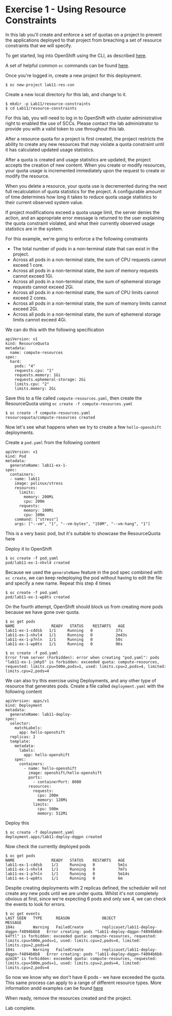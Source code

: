 # Exercise 1 - Using Resource Constraints

In this lab you'll create and enforce a set of quotas on a project to prevent the applications deployed to that project from breaching a set of resource constraints that we will specify.

To get started, log into OpenShift using the CLI, as described [here](../Getting-started/log-in-to-openshift.md).

A set of helpful common `oc` commands can be found [here](../Getting-started/oc-commands.md).

Once you're logged in, create a new project for this deployment.

```
$ oc new-project lab11-res-con
```

Create a new local directory for this lab, and change to it.

```
$ mkdir -p Lab11/resource-constraints
$ cd Lab11/resource-constraints
```

For this lab, you will need to log in to OpenShift with cluster administrative right to enabled the use of SCCs. Please contact the lab administrator to provide you with a valid token to use throughout this lab.

After a resource quota for a project is first created, the project restricts the ability to create any new resources that may violate a quota constraint until it has calculated updated usage statistics.

After a quota is created and usage statistics are updated, the project accepts the creation of new content. When you create or modify resources, your quota usage is incremented immediately upon the request to create or modify the resource.

When you delete a resource, your quota use is decremented during the next full recalculation of quota statistics for the project. A configurable amount of time determines how long it takes to reduce quota usage statistics to their current observed system value.

If project modifications exceed a quota usage limit, the server denies the action, and an appropriate error message is returned to the user explaining the quota constraint violated, and what their currently observed usage statistics are in the system.

For this example, we're going to enforce a the following constraints

- The total number of pods in a non-terminal state that can exist in the project.
- Across all pods in a non-terminal state, the sum of CPU requests cannot exceed 1 core.
- Across all pods in a non-terminal state, the sum of memory requests cannot exceed 1Gi.
- Across all pods in a non-terminal state, the sum of ephemeral storage requests cannot exceed 2Gi.
- Across all pods in a non-terminal state, the sum of CPU limits cannot exceed 2 cores.
- Across all pods in a non-terminal state, the sum of memory limits cannot exceed 2Gi.
- Across all pods in a non-terminal state, the sum of ephemeral storage limits cannot exceed 4Gi.
 
 We can do this with the following specification

```
apiVersion: v1
kind: ResourceQuota
metadata:
  name: compute-resources
spec:
  hard:
    pods: "4"
    requests.cpu: "1" 
    requests.memory: 1Gi 
    requests.ephemeral-storage: 2Gi 
    limits.cpu: "2" 
    limits.memory: 2Gi
```

Save this to a file called `compute-resources.yaml`, then create the ResourceQuota using `oc create -f compute-resources.yaml`

```
$ oc create -f compute-resources.yaml
resourcequota/compute-resources created
```

Now let's see what happens when we try to create a few `hello-openshift` deployments. 

Create a `pod.yaml` from the following content

```
apiVersion: v1
kind: Pod
metadata:
  generateName: lab11-ex-1-
spec:
  containers:
  - name: lab11
    image: polinux/stress
    resources:
      limits:
        memory: 200Mi
        cpu: 200m
      requests:
        memory: 100Mi
        cpu: 100m
    command: ["stress"]
    args: ["--vm", "1", "--vm-bytes", "150M", "--vm-hang", "1"]
```

This is a very basic pod, but it's suitable to showcase the ResourceQuota here

Deploy it to OpenShift

```
$ oc create -f pod.yaml
pod/lab11-ex-1-nhvl4 created
```

Because we used the `generateName` feature in the pod spec combined with `oc create`, we can keep redeploying the pod without having to edit the file and specify a new name. Repeat this step 4 times

```
$ oc create -f pod.yaml
pod/lab11-ex-1-wp8ts created
```

On the fourth attempt, OpenShift should block us from creating more pods because we have gone over quota.

```
$ oc get pods
NAME                READY   STATUS    RESTARTS   AGE
lab11-ex-1-cddsb   1/1     Running   0          37s
lab11-ex-1-nhvl4   1/1     Running   0          2m43s
lab11-ex-1-p7nln   1/1     Running   0          50s
lab11-ex-1-wp8ts   1/1     Running   0          96s

$ oc create -f pod.yaml 
Error from server (Forbidden): error when creating "pod.yaml": pods "lab11-ex-1-jmhp5" is forbidden: exceeded quota: compute-resources, requested: limits.cpu=500m,pods=1, used: limits.cpu=2,pods=4, limited: limits.cpu=2,pods=4

```

We can also try this exercise using Deployments, and any other type of resource that generates pods. Create a file called `deployment.yaml` with the following content

```
apiVersion: apps/v1
kind: Deployment
metadata:
  generateName: lab11-deploy-
spec:
  selector:
    matchLabels:
      app: hello-openshift
  replicas: 2
  template:
    metadata:
      labels:
        app: hello-openshift
    spec:
      containers:
        - name: hello-openshift
          image: openshift/hello-openshift
          ports:
            - containerPort: 8080
          resources:
            requests:
              cpu: 200m
              memory: 128Mi
            limits:
              cpu: 500m
              memory: 512Mi
```

Deploy this

```
$ oc create -f deployment.yaml
deployment.apps/lab11-deploy-dqgpn created
```

Now check the currently deployed pods

```
$ oc get pods
NAME                READY   STATUS    RESTARTS   AGE
lab11-ex-1-cddsb    1/1     Running   0          5m1s
lab11-ex-1-nhvl4    1/1     Running   0          7m7s
lab11-ex-1-p7nln    1/1     Running   0          5m14s
lab11-ex-1-wp8ts    1/1     Running   0          6m
```

Despite creating deployments with 2 replicas defined, the scheduler will not create any new pods until we are under quota. Whilst it's not completely obvious at first, since we're expecting 6 pods and only see 4, we can check the events to look for errors.

```
$ oc get events
LAST SEEN   TYPE      REASON              OBJECT                          MESSAGE
104s        Warning   FailedCreate        replicaset/lab11-deploy-dqgpn-f4894b6b8   Error creating: pods "lab11-deploy-dqgpn-f4894b6b8-k4ftl" is forbidden: exceeded quota: compute-resources, requested: limits.cpu=500m,pods=1, used: limits.cpu=2,pods=4, limited: limits.cpu=2,pods=4
104s        Warning   FailedCreate        replicaset/lab11-deploy-dqgpn-f4894b6b8   Error creating: pods "lab11-deploy-dqgpn-f4894b6b8-qzm26" is forbidden: exceeded quota: compute-resources, requested: limits.cpu=500m,pods=1, used: limits.cpu=2,pods=4, limited: limits.cpu=2,pods=4
```

So now we know why we don't have 6 pods - we have exceeded the quota. This same process can apply to a range of different resource types. More information andd examples can be found [here](https://docs.openshift.com/container-platform/4.4/applications/quotas/quotas-setting-per-project.html)

When ready, remove the resources created and the project.

Lab complete.
